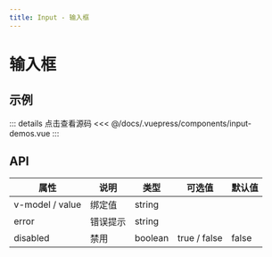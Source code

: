 ```yaml
---
title: Input - 输入框
---
```

# 输入框

## 示例

<ClientOnly>
  <input-demos />
</ClientOnly>


::: details 点击查看源码
 <<< @/docs/.vuepress/components/input-demos.vue
:::

## API

| 属性 | 说明     | 类型    | 可选值       | 默认值 |
| ---- | ------ | ------------ | ------ | ---- |
| v-model / value | 绑定值   | string  |              |  |
| error | 错误提示 | string  |              |  |
| disabled | 禁用     | boolean | true / false | false |
